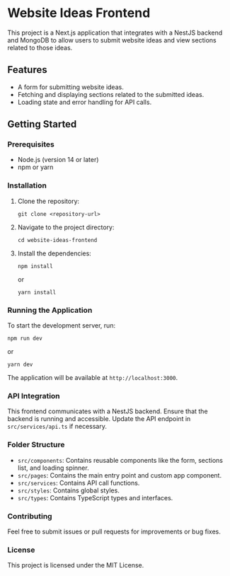 # Website Ideas Frontend

This project is a Next.js application that integrates with a NestJS backend and MongoDB to allow users to submit website ideas and view sections related to those ideas.

## Features

- A form for submitting website ideas.
- Fetching and displaying sections related to the submitted ideas.
- Loading state and error handling for API calls.

## Getting Started

### Prerequisites

- Node.js (version 14 or later)
- npm or yarn

### Installation

1. Clone the repository:

   ```
   git clone <repository-url>
   ```

2. Navigate to the project directory:

   ```
   cd website-ideas-frontend
   ```

3. Install the dependencies:

   ```
   npm install
   ```

   or

   ```
   yarn install
   ```

### Running the Application

To start the development server, run:

```
npm run dev
```

or

```
yarn dev
```

The application will be available at `http://localhost:3000`.

### API Integration

This frontend communicates with a NestJS backend. Ensure that the backend is running and accessible. Update the API endpoint in `src/services/api.ts` if necessary.

### Folder Structure

- `src/components`: Contains reusable components like the form, sections list, and loading spinner.
- `src/pages`: Contains the main entry point and custom app component.
- `src/services`: Contains API call functions.
- `src/styles`: Contains global styles.
- `src/types`: Contains TypeScript types and interfaces.

### Contributing

Feel free to submit issues or pull requests for improvements or bug fixes.

### License

This project is licensed under the MIT License.
